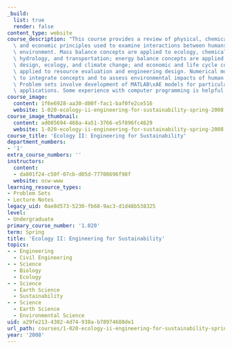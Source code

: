 ```yaml
---
_build:
  list: true
  render: false
content_type: website
course_description: "This course provides a review of physical, chemical, ecological,\
  \ and economic principles used to examine interactions between humans and the natural\
  \ environment. Mass balance concepts are applied to ecology, chemical kinetics,\
  \ hydrology, and transportation; energy balance concepts are applied to building\
  \ design, ecology, and climate change; and economic and life cycle concepts are\
  \ applied to resource evaluation and engineering design. Numerical models are used\
  \ to integrate concepts and to assess environmental impacts of human activities.\
  \ Problem sets involve development of MATLAB\xAE models for particular engineering\
  \ applications. Some experience with computer programming is helpful but not essential.\n"
course_image:
  content: 1f6e6928-aa30-d00f-fac1-baf0fe2ce516
  website: 1-020-ecology-ii-engineering-for-sustainability-spring-2008
course_image_thumbnail:
  content: ad085694-468a-4a51-3766-e5f896fc4629
  website: 1-020-ecology-ii-engineering-for-sustainability-spring-2008
course_title: 'Ecology II: Engineering for Sustainability'
department_numbers:
- '1'
extra_course_numbers: ''
instructors:
  content:
  - da801f24-c50f-07cb-d05d-77708696f98f
  website: ocw-www
learning_resource_types:
- Problem Sets
- Lecture Notes
legacy_uid: 0ae8d573-5230-fb68-9ac3-d1d48b538325
level:
- Undergraduate
primary_course_number: '1.020'
term: Spring
title: 'Ecology II: Engineering for Sustainability'
topics:
- - Engineering
  - Civil Engineering
- - Science
  - Biology
  - Ecology
- - Science
  - Earth Science
  - Sustainability
- - Science
  - Earth Science
  - Environmental Science
uid: a29fe213-4302-4d74-938a-b78974688de1
url_path: courses/1-020-ecology-ii-engineering-for-sustainability-spring-2008
year: '2008'
---
```

